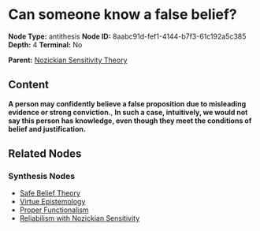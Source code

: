 # Can someone know a false belief?

**Node Type:** antithesis
**Node ID:** 8aabc91d-fef1-4144-b7f3-61c192a5c385
**Depth:** 4
**Terminal:** No

**Parent:** [Nozickian Sensitivity Theory](nozickian-sensitivity-theory-synthesis-4f3caf1a-71e0-45e5-8ff5-4a30f0960284.md)

## Content

**A person may confidently believe a false proposition due to misleading evidence or strong conviction.**, **In such a case, intuitively, we would not say this person has knowledge, even though they meet the conditions of belief and justification.**

## Related Nodes

### Synthesis Nodes

- [Safe Belief Theory](safe-belief-theory-synthesis-211404a6-42f7-4f3a-8903-7f9cec12971c.md)
- [Virtue Epistemology](virtue-epistemology-synthesis-3a4d3fd6-02ba-4e87-8b71-8eb39c9eca51.md)
- [Proper Functionalism](proper-functionalism-synthesis-1fe2aed8-7e6b-4222-9b18-b1b4cfbc354e.md)
- [Reliabilism with Nozickian Sensitivity](reliabilism-with-nozickian-sensitivity-synthesis-2b3d6863-cb4d-42af-8645-fad6466f0714.md)
